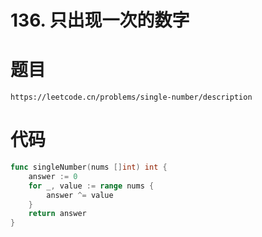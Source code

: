 # 136. 只出现一次的数字
# 题目

```text
https://leetcode.cn/problems/single-number/description
```
# 代码

```go
func singleNumber(nums []int) int {
    answer := 0 
    for _, value := range nums {
        answer ^= value
    }
    return answer 
}
```